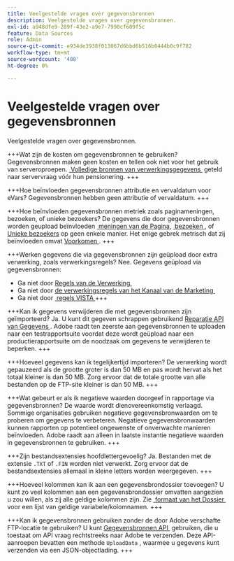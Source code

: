 ```yaml
---
title: Veelgestelde vragen over gegevensbronnen
description: Veelgestelde vragen over gegevensbronnen.
exl-id: a948dfe9-289f-43e2-a9e7-7990cf609f5c
feature: Data Sources
role: Admin
source-git-commit: e934de3938f013067d6bbd6b516b0444b0c9f782
workflow-type: tm+mt
source-wordcount: '408'
ht-degree: 0%

---
```


# Veelgestelde vragen over gegevensbronnen

Veelgestelde vragen over gegevensbronnen.

+++Wat zijn de kosten om gegevensbronnen te gebruiken?
Gegevensbronnen maken geen kosten en tellen ook niet voor het gebruik van serveroproepen. [&#x200B; Volledige bronnen van verwerkingsgegevens &#x200B;](full-processing-eol.md) geteld naar servervraag vóór hun pensionering.
+++

+++Hoe beïnvloeden gegevensbronnen attributie en vervaldatum voor eVars?
Gegevensbronnen hebben geen attributie of vervaldatum.
+++

+++Hoe beïnvloeden gegevensbronnen metriek zoals paginameningen, bezoeken, of unieke bezoekers?
De gegevens die door gegevensbronnen worden geupload beïnvloeden [&#x200B; meningen van de Pagina &#x200B;](/help/components/metrics/page-views.md), [&#x200B; bezoeken &#x200B;](/help/components/metrics/visits.md), of [&#x200B; Unieke bezoekers &#x200B;](/help/components/metrics/unique-visitors.md) op geen enkele manier. Het enige gebrek metrisch dat zij beïnvloeden omvat [&#x200B; Voorkomen &#x200B;](/help/components/metrics/occurrences.md).
+++

+++Werken gegevens die via gegevensbronnen zijn geüpload door extra verwerking, zoals verwerkingsregels?
Nee. Gegevens geüpload via gegevensbronnen:

* Ga niet door [&#x200B; Regels van de Verwerking &#x200B;](/help/admin/tools/manage-rs/edit-settings/general/processing-rules/pr-overview.md)
* Ga niet door [&#x200B; de verwerkingsregels van het Kanaal van de Marketing &#x200B;](/help/admin/tools/manage-rs/edit-settings/marketing-channels/mc-proc-rules.md)
* Ga niet door [&#x200B; regels VISTA &#x200B;](/help/technotes/vista.md)
+++

+++Kan ik gegevens verwijderen die met gegevensbronnen zijn geïmporteerd?
Ja. U kunt dit gegeven schrappen gebruikend [&#x200B; Reparatie API van Gegevens &#x200B;](https://developer.adobe.com/analytics-apis/docs/2.0/guides/endpoints/data-repair/). Adobe raadt ten zeerste aan gegevensbronnen te uploaden naar een testrapportsuite voordat deze wordt geüpload naar een productierapportsuite om de noodzaak om gegevens te verwijderen te beperken.
+++

+++Hoeveel gegevens kan ik tegelijkertijd importeren?
De verwerking wordt gepauzeerd als de grootte groter is dan 50 MB en pas wordt hervat als het totaal kleiner is dan 50 MB. Zorg ervoor dat de totale grootte van alle bestanden op de FTP-site kleiner is dan 50 MB.
+++

+++Wat gebeurt er als ik negatieve waarden doorgeef in rapportage via gegevensbronnen?
De waarde wordt dienovereenkomstig verlaagd. Sommige organisaties gebruiken negatieve gegevensbronwaarden om te proberen om gegevens te verbeteren. Negatieve gegevensbronwaarden kunnen rapporten op potentieel ongewenste of onverwachte manieren beïnvloeden. Adobe raadt aan alleen in laatste instantie negatieve waarden in gegevensbronnen te gebruiken.
+++

+++Zijn bestandsextensies hoofdlettergevoelig?
Ja. Bestanden met de extensie `.TXT` of `.FIN` worden niet verwerkt. Zorg ervoor dat de bestandsextensies allemaal in kleine letters worden weergegeven.
+++

+++Hoeveel kolommen kan ik aan een gegevensbrondossier toevoegen?
U kunt zo veel kolommen aan een gegevensbrondossier omvatten aangezien u zou willen, als zij alle geldige kolommen zijn. Zie [&#x200B; formaat van het Dossier &#x200B;](file-format.md) voor een lijst van geldige variabele/kolomnamen.
+++

+++Kan ik gegevensbronnen gebruiken zonder de door Adobe verschafte FTP-locatie te gebruiken?
U kunt [&#x200B; Gegevensbronnen API &#x200B;](https://developer.adobe.com/analytics-apis/docs/1.4/guides/data-sources/) gebruiken, die u toestaat om API vraag rechtstreeks naar Adobe te verzenden. Deze API-aanroepen bevatten een methode `UploadData` , waarmee u gegevens kunt verzenden via een JSON-objectlading.
+++
